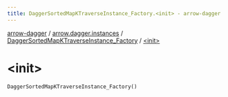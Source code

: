 ```yaml
---
title: DaggerSortedMapKTraverseInstance_Factory.<init> - arrow-dagger
---
```


[arrow-dagger](../../index.html) / [arrow.dagger.instances](../index.html) / [DaggerSortedMapKTraverseInstance_Factory](index.html) / [&lt;init&gt;](./-init-.html)

# &lt;init&gt;

`DaggerSortedMapKTraverseInstance_Factory()`